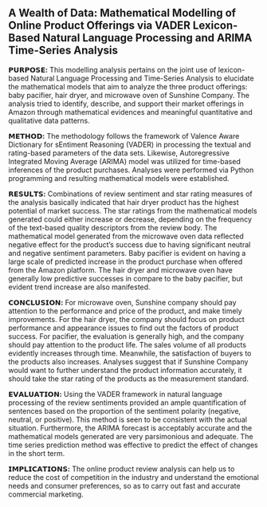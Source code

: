 ## A Wealth of Data: Mathematical Modelling of Online Product Offerings via VADER Lexicon-Based Natural Language Processing and ARIMA Time-Series Analysis

**𝗣𝗨𝗥𝗣𝗢𝗦𝗘:** This modelling analysis pertains on the joint use of lexicon-based Natural Language Processing and Time-Series Analysis to elucidate the mathematical models that aim to analyze the three product offerings: baby pacifier, hair dryer, and microwave oven of Sunshine Company. The analysis tried to identify, describe, and support their market offerings in Amazon through mathematical evidences and meaningful quantitative and qualitative data patterns.

**𝗠𝗘𝗧𝗛𝗢𝗗:** The methodology follows the framework of Valence Aware Dictionary for sEntiment Reasoning (VADER) in processing the textual and rating-based parameters of the data sets. Likewise,  Autoregressive Integrated Moving Average (ARIMA) model was utilized for time-based inferences of the product purchases. Analyses were performed via Python programming and resulting mathematical models were established.

**𝗥𝗘𝗦𝗨𝗟𝗧𝗦:** Combinations of review sentiment and star rating measures of the analysis basically indicated that hair dryer product has the highest potential of market success. The star ratings from the mathematical models generated could either increase or decrease, depending on the frequency of the text-based quality descriptors from the review body. The mathematical model generated from the microwave oven data reflected negative effect for the product’s success due to having significant neutral and negative sentiment parameters. Baby pacifier is evident on having a large scale of predicted increase in the product purchase when offered from the Amazon platform. The hair dryer and microwave oven have generally low predictive successes in compare to the baby pacifier, but evident trend increase are also manifested.

**𝗖𝗢𝗡𝗖𝗟𝗨𝗦𝗜𝗢𝗡:** For microwave oven, Sunshine company should pay attention to the performance and price of the product, and make timely improvements. For the hair dryer, the company should focus on product performance and appearance issues to find out the factors of product success. For pacifier, the evaluation is generally high, and the company should pay attention to the product life. The sales volume of all products evidently increases through time. Meanwhile, the satisfaction of buyers to the products also increases. Analyses suggest that if Sunshine Company would want to further understand the product information accurately, it should take the star rating of the products as the measurement standard.

**𝗘𝗩𝗔𝗟𝗨𝗔𝗧𝗜𝗢𝗡:** Using the VADER framework in natural language processing of the review sentiments provided an ample quantification of sentences based on the proportion of the sentiment polarity (negative, neutral, or positive). This method is seen to be consistent with the actual situation. Furthermore, the ARIMA forecast is acceptably accurate and the mathematical models generated are very parsimonious and adequate. The time series prediction method was effective to predict the effect of changes in the short term.

**𝗜𝗠𝗣𝗟𝗜𝗖𝗔𝗧𝗜𝗢𝗡𝗦:** The online product review analysis can help us to reduce the cost of competition in the industry and understand the emotional needs and consumer preferences, so as to carry out fast and accurate commercial marketing.
